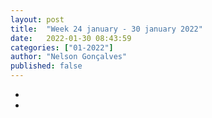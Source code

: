 ```yaml
---
layout: post
title:  "Week 24 january - 30 january 2022"
date:   2022-01-30 08:43:59
categories: ["01-2022"]
author: "Nelson Gonçalves"
published: false
---
```


* 
* 
